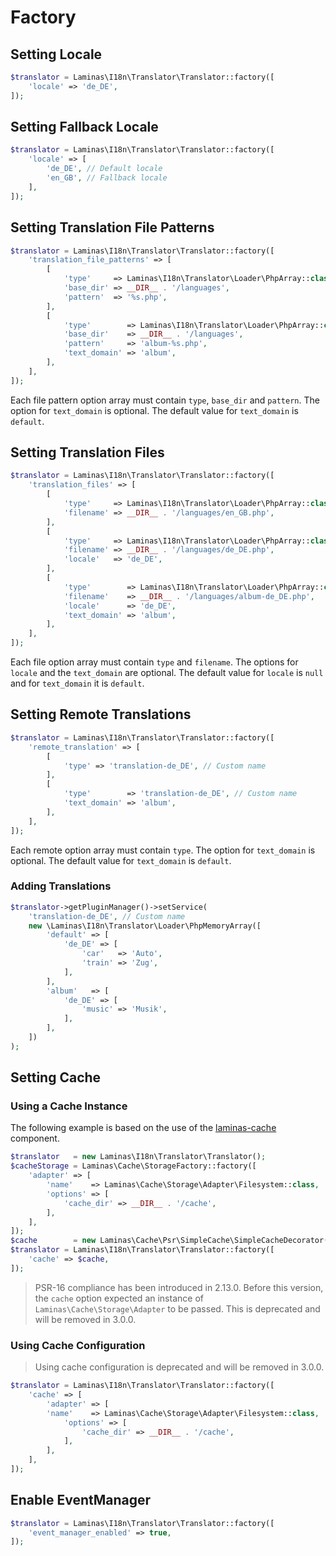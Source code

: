 # Factory

## Setting Locale

```php
$translator = Laminas\I18n\Translator\Translator::factory([
    'locale' => 'de_DE',
]);
```

## Setting Fallback Locale

```php
$translator = Laminas\I18n\Translator\Translator::factory([
    'locale' => [
        'de_DE', // Default locale
        'en_GB', // Fallback locale
    ],
]);
```

## Setting Translation File Patterns

```php
$translator = Laminas\I18n\Translator\Translator::factory([
    'translation_file_patterns' => [
        [
            'type'     => Laminas\I18n\Translator\Loader\PhpArray::class,
            'base_dir' => __DIR__ . '/languages',
            'pattern'  => '%s.php',
        ],
        [
            'type'        => Laminas\I18n\Translator\Loader\PhpArray::class,
            'base_dir'    => __DIR__ . '/languages',
            'pattern'     => 'album-%s.php',
            'text_domain' => 'album',
        ],
    ],
]);
```

Each file pattern option array must contain `type`, `base_dir` and `pattern`.
The option for `text_domain` is optional. The default value for `text_domain` is
`default`.

## Setting Translation Files

```php
$translator = Laminas\I18n\Translator\Translator::factory([
    'translation_files' => [
        [
            'type'     => Laminas\I18n\Translator\Loader\PhpArray::class,
            'filename' => __DIR__ . '/languages/en_GB.php',
        ],
        [
            'type'     => Laminas\I18n\Translator\Loader\PhpArray::class,
            'filename' => __DIR__ . '/languages/de_DE.php',
            'locale'   => 'de_DE',
        ],
        [
            'type'        => Laminas\I18n\Translator\Loader\PhpArray::class,
            'filename'    => __DIR__ . '/languages/album-de_DE.php',
            'locale'      => 'de_DE',
            'text_domain' => 'album',
        ],
    ],
]);
```

Each file option array must contain `type` and `filename`. The options for
`locale` and the `text_domain` are optional. The default value for `locale` is
`null` and for `text_domain` it is `default`.

## Setting Remote Translations

```php
$translator = Laminas\I18n\Translator\Translator::factory([
    'remote_translation' => [
        [
            'type' => 'translation-de_DE', // Custom name
        ],
        [
            'type'        => 'translation-de_DE', // Custom name
            'text_domain' => 'album',
        ],
    ],
]);
```

Each remote option array must contain `type`. The option for `text_domain` is
optional. The default value for `text_domain` is `default`.

### Adding Translations

```php
$translator->getPluginManager()->setService(
    'translation-de_DE', // Custom name
    new \Laminas\I18n\Translator\Loader\PhpMemoryArray([
        'default' => [
            'de_DE' => [
                'car'   => 'Auto',
                'train' => 'Zug',
            ],
        ],
        'album'   => [
            'de_DE' => [
                'music' => 'Musik',
            ],
        ],
    ])
);
```

## Setting Cache

### Using a Cache Instance

The following example is based on the use of the
[laminas-cache](https://docs.laminas.dev/laminas-cache/) component.

```php
$translator   = new Laminas\I18n\Translator\Translator();
$cacheStorage = Laminas\Cache\StorageFactory::factory([
    'adapter' => [
        'name'    => Laminas\Cache\Storage\Adapter\Filesystem::class,
        'options' => [
            'cache_dir' => __DIR__ . '/cache',
        ],
    ],
]);
$cache        = new Laminas\Cache\Psr\SimpleCache\SimpleCacheDecorator(cacheStorage);
$translator = Laminas\I18n\Translator\Translator::factory([
    'cache' => $cache,
]);
```

> PSR-16 compliance has been introduced in 2.13.0. Before this version,
> the `cache` option expected an instance of `Laminas\Cache\Storage\Adapter` to be passed.
> This is deprecated and will be removed in 3.0.0.

### Using Cache Configuration

> Using cache configuration is deprecated and will be removed in 3.0.0.

```php
$translator = Laminas\I18n\Translator\Translator::factory([
    'cache' => [
        'adapter' => [
        'name'    => Laminas\Cache\Storage\Adapter\Filesystem::class,
            'options' => [
                'cache_dir' => __DIR__ . '/cache',
            ],
        ],
    ],
]);
```

## Enable EventManager

```php
$translator = Laminas\I18n\Translator\Translator::factory([
    'event_manager_enabled' => true,
]);
```
